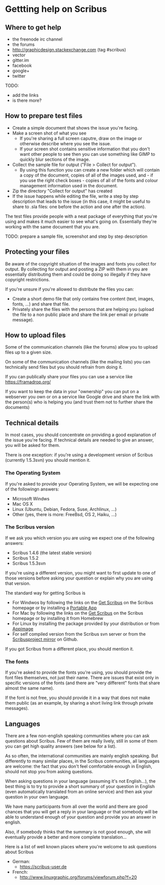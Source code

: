 # Gettting help on Scribus

## Where to get help

- the freenode irc channel
- the forums
- http://graphicdesign.stackexchange.com (tag #scribus)
- vector
- gitter.im
- facebook
- google+
- twitter

TODO:
- add the links
- is there more?

## How to prepare test files

- Create a simple document that shows the issue you're facing.
- Make a screen shot of what you see
  - If you're sharing a full screen caputre, draw on the image or otherwise describe where you see the issue.
  - If your screen shot contains sensitive information that you don't want other people to see then you can use something like GIMP to quickly blur sections of the image.
- Collect the sample file for output ("File > Collect for output").
  - By using this function you can create a new folder which will contain a copy of the document, copies of all of the images used, and - if you use the right check boxes - copies of all of the fonts and colour management information used in the document.
- Zip the directory "Collect for output" has created
- If the issue happens while editing the file, write a step by step description that leads to the issue (in this case, it might be useful to share to .sla files: one before the action and one after the action).

The test files provide people with a neat package of everything that you're using and makes it much easier to see what's going on. Essentially they're working with the same document that you are.

TODO: prepare a sample file, screenshot and step by step description

## Protecting your files

Be aware of the copyright situation of the images and fonts you collect for output. By collecting for output and posting a ZIP with them in you are essentially distributing them and could be doing so illegally if they have copyright restrictions.

If you're unsure if you're allowed to distribute the files you can:

- Create a short demo file that only contains free content (text, images, fonts, ...) and share that file.
- Privately share the files with the persons that are helping you (upload the file to a non public place and share the link per email or private message).


## How to upload files

Some of the communication channels (like the forums) allow you to upload files up to a given size.

On some of the communication channels (like the mailing lists) you can technically send files but you should refrain from doing it.

If you can publically share your files you can use a service like https://framadrop.org/

If you want to keep the data in your "ownership" you can put on a webserver you own or on a service like Google drive and share the link with the person(s) who is helping you (and trust them not to further share the documents)

## Technical details

In most cases, you should concentrate on providing a good explanation of the issue you're facing. If technical details are needed to give an answer, you will be asked for them.

There is one exception: if you're using a development version of Scribus (currently 1.5.3svn) you should mention it.

### The Operating System

If you're asked to provide your Operating System, we will be expecting one of the followingn answers:

- Microsoft Windws
- Mac OS X
- Linux (Ubuntu, Debian, Fedora, Suse, Archlinux, ...)
- Other (yes, there is more: FreeBsd, OS 2, Haiku, ...)

### The Scribus version

If we ask you which version you are using we expect one of the following answers:

- Scribus 1.4.6 (the latest stable version)
- Scribus 1.5.2
- Scribus 1.5.3svn

If you're using a different version, you might want to first update to one of those versions before asking your question or explain why you are using that version.

The standard way for getting Scribus is

- For Windwos by following the links on the [Get Scribus](https://www.scribus.net/downloads/stable-branch/) on the Scribus homepage or by installing a [Portable App](http://portableapps.com/apps/office/scribus_portable)
- For Mac by following the links on the [Get Scribus](https://www.scribus.net/downloads/stable-branch/) on the Scribus homepage or by installing it from Homebrew
- For Linux by installing the package provided by your distribution or from [Appimage](https://bintray.com/probono/AppImages/Scribus)
- For self compiled version from the Scribus svn server or from the [Scribusproject mirror](https://github.com/scribusproject/scribus) on Github.

If you got Scribus from a different place, you should mention it.

### The fonts

If you're asked to provide the fonts you're using, you should provide the font files themselves, not just their name. There are issues that exist only in specific versions of the fonts (and there are "very different" fonts that share almost the same name).

If the font is not free, you should provide it in a way that does not make them public (as an example, by sharing a short living link through private messages).

## Languages

There are a few non-english speaking communities where you can ask questions about Scribus. Few of them are really lively, still in some of them you can get high quality answers (see below for a list).

As so often, the international communities are mainly english speaking. But differently to many similar places, in the Scribus communities, all languages are welcome: the fact that you don't feel comfortable enough in English, should not stop you from asking questions.

When asking questions in your language (assuming it's not English...), the best thing is to try to provide a short summary of your question in English (even automatically translated from an online service) and then ask your question in your own language.

We have many participants from all over the world and there are good chances that you will get a reply in your language or that somebody will be able to understand enough of your question and provide you an answer in english.

Also, if somebody thinks that the summary is not good enough, she will eventually provide a better and more complete translation...

Here is a list of well known places where you're welcome to ask questions about Scribus

- German:
  - https://scribus-user.de
- French:
  - http://www.linuxgraphic.org/forums/viewforum.php?f=20
